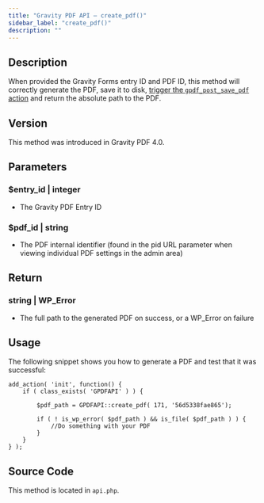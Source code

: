 ```yaml
---
title: "Gravity PDF API – create_pdf()"
sidebar_label: "create_pdf()"
description: ""
---
```


## Description 

When provided the Gravity Forms entry ID and PDF ID, this method will correctly generate the PDF, save it to disk, [trigger the `gpdf_post_save_pdf` action](../actions/gfpdf_post_save_pdf.md) and return the absolute path to the PDF.

## Version 

This method was introduced in Gravity PDF 4.0.

## Parameters 

### $entry\_id \| integer
* The Gravity PDF Entry ID

### $pdf\_id \| string
* The PDF internal identifier (found in the pid URL parameter when viewing individual PDF settings in the admin area)

## Return 

### string \| WP\_Error
* The full path to the generated PDF on success, or a WP\_Error on failure

## Usage 

The following snippet shows you how to generate a PDF and test that it was successful:

```
add_action( 'init', function() {
    if ( class_exists( 'GPDFAPI' ) ) {

        $pdf_path = GPDFAPI::create_pdf( 171, '56d5338fae865');

        if ( ! is_wp_error( $pdf_path ) && is_file( $pdf_path ) ) {
            //Do something with your PDF
        }
    }
} );
```

## Source Code 

This method is located in `api.php`.
